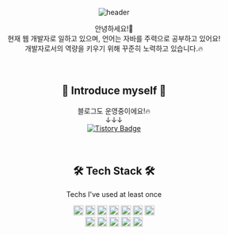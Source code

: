 <div align=center> 
    
![header](https://capsule-render.vercel.app/api?type=venom&height=300&text=KINGKINGUSER%20&desc=%ED%82%B9%20%ED%82%B9%20%EC%9D%B4&color=gradient)

안녕하세요!🙇 <br>
현재 웹 개발자로 일하고 있으며, 언어는 자바를 주력으로 공부하고 있어요! <br>
개발자로서의 역량을 키우기 위해 꾸준히 노력하고 있습니다.️🔥 <br><br><br>

## 🌟 Introduce myself 🌟 <br>
블로그도 운영중이에요!🔥<br>
↓↓↓<br>
<a href="https://king-developer.tistory.com">
  <img src="https://img.shields.io/badge/Tistory-000000.svg?style=flat-square&logo=Tistory&logoColor=white" alt="Tistory Badge">
</a> <br><br><br>


## 🛠 Tech Stack 🛠 <br>
Techs I've used at least once <br>

<img src="https://img.shields.io/badge/Java-007396?style=flat-square&logo=Java&logoColor=white" alt="Java Badge" height="20">
<img src="https://img.shields.io/badge/Spring%20Boot-6DB33F?style=flat-square&logo=spring%20boot&logoColor=white" alt="Spring Boot Badge" height="20">
<img src="https://img.shields.io/badge/Spring-6DB33F?style=flat-square&logo=spring&logoColor=white" alt="Spring Badge" height="20">
<img src="https://img.shields.io/badge/JSP-007396?style=flat-square&logo=java&logoColor=white" alt="JSP Badge" height="20">
<img src="https://img.shields.io/badge/HTML5-E34F26?style=flat-square&logo=html5&logoColor=white" alt="HTML5 Badge" height="20">
<img src="https://img.shields.io/badge/CSS-1572B6?style=flat-square&logo=css3&logoColor=white" alt="CSS Badge" height="20"> 
<img src="https://img.shields.io/badge/JavaScript-F7DF1E?style=flat-square&logo=javascript&logoColor=black" alt="JavaScript Badge" height="20"> <br>
<img src="https://img.shields.io/badge/jQuery-0769AD?style=flat-square&logo=jquery&logoColor=white" alt="jQuery Badge" height="20">
<img src="https://img.shields.io/badge/Bootstrap-7952B3?style=flat-square&logo=bootstrap&logoColor=white" alt="Bootstrap Badge" height="20">
<img src="https://img.shields.io/badge/Oracle-F80000?style=flat-square&logo=oracle&logoColor=white" alt="Oracle Badge" height="20">
<img src="https://img.shields.io/badge/MariaDB-003545?style=flat-square&logo=MariaDB&logoColor=white" alt="MariaDB Badge" height="20">
<img src="https://img.shields.io/badge/Apache%20Tomcat-F8DC75?style=flat-square&logo=apachetomcat&logoColor=black" alt="Apache Tomcat Badge" height="20">

</div>
